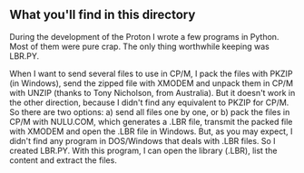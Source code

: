 ## What you'll find in this directory ##
During the development of the Proton I wrote a few programs in Python. Most of them were pure crap. The only thing worthwhile keeping was LBR.PY.

When I want to send several files to use in CP/M, I pack the files with PKZIP (in Windows), send the zipped file with XMODEM and unpack them in CP/M with UNZIP (thanks to Tony Nicholson, from Australia). But it doesn't work in the other direction, because I didn't find any equivalent to PKZIP for CP/M. So there are two options: a) send all files one by one, or b) pack the files in CP/M with NULU.COM, which generates a .LBR file, transmit the packed file with XMODEM and open the .LBR file in Windows. But, as you may expect, I didn't find any program in DOS/Windows that deals with .LBR files. So I created LBR.PY. With this program, I can open the library (.LBR), list the content and extract the files.
